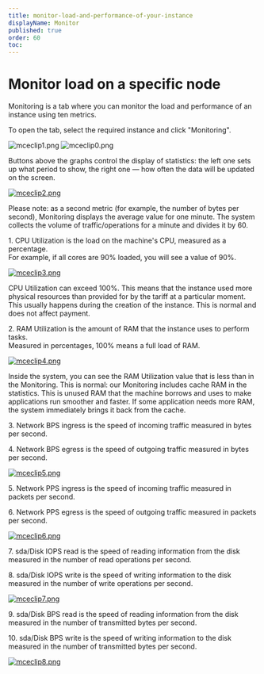 ```yaml
---
title: monitor-load-and-performance-of-your-instance
displayName: Monitor
published: true
order: 60
toc:
---
```

# Monitor load on a specific node

Monitoring is a tab where you can monitor the load and performance of an instance using ten metrics.

To open the tab, select the required instance and click "Monitoring".

<media-gallery>
<img src="https://support.gcore.com/hc/article_attachments/5286494205969/mceclip1.png" alt="mceclip1.png">

<img src="https://support.gcore.com/hc/article_attachments/5286469031825/mceclip0.png" alt="mceclip0.png">
</media-gallery>

Buttons above the graphs control the display of statistics: the left one sets up what period to show, the right one — how often the data will be updated on the screen.

[<img src="https://support.gcore.com/hc/article_attachments/4403005602065/mceclip2.png" alt="mceclip2.png">](https://support.gcorelabs.com/hc/article_attachments/4403005602065/mceclip2.png)

Please note: as a second metric (for example, the number of bytes per second), Monitoring displays the average value for one minute. The system collects the volume of traffic/operations for a minute and divides it by 60.

1\. CPU Utilization is the load on the machine's CPU, measured as a percentage.  
For example, if all cores are 90% loaded, you will see a value of 90%.

[<img src="https://support.gcore.com/hc/article_attachments/4403005337105/mceclip3.png" alt="mceclip3.png">](https://support.gcorelabs.com/hc/article_attachments/4403005337105/mceclip3.png)

CPU Utilization can exceed 100%. This means that the instance used more physical resources than provided for by the tariff at a particular moment. This usually happens during the creation of the instance. This is normal and does not affect payment.

2\. RAM Utilization is the amount of RAM that the instance uses to perform tasks.  
Measured in percentages, 100% means a full load of RAM.

[<img src="https://support.gcore.com/hc/article_attachments/4403005404049/mceclip4.png" alt="mceclip4.png">](https://support.gcorelabs.com/hc/article_attachments/4403005404049/mceclip4.png)

Inside the system, you can see the RAM Utilization value that is less than in the Monitoring. This is normal: our Monitoring includes cache RAM in the statistics. This is unused RAM that the machine borrows and uses to make applications run smoother and faster. If some application needs more RAM, the system immediately brings it back from the cache.

3\. Network BPS ingress is the speed of incoming traffic measured in bytes per second.

4\. Network BPS egress is the speed of outgoing traffic measured in bytes per second.  

[<img src="https://support.gcore.com/hc/article_attachments/4403012771601/mceclip5.png" alt="mceclip5.png">](https://support.gcorelabs.com/hc/article_attachments/4403012771601/mceclip5.png)

5\. Network PPS ingress is the speed of incoming traffic measured in packets per second.

6\. Network PPS egress is the speed of outgoing traffic measured in packets per second.

[<img src="https://support.gcore.com/hc/article_attachments/4403005422353/mceclip6.png" alt="mceclip6.png">](https://support.gcorelabs.com/hc/article_attachments/4403005422353/mceclip6.png)

7\. sda/Disk IOPS read is the speed of reading information from the disk measured in the number of read operations per second.

8\. sda/Disk IOPS write is the speed of writing information to the disk measured in the number of write operations per second.

[<img src="https://support.gcore.com/hc/article_attachments/4403005429649/mceclip7.png" alt="mceclip7.png">](https://support.gcorelabs.com/hc/article_attachments/4403005429649/mceclip7.png)

9\. sda/Disk BPS read is the speed of reading information from the disk measured in the number of transmitted bytes per second.

10\. sda/Disk BPS write is the speed of writing information to the disk measured in the number of transmitted bytes per second.

[<img src="https://support.gcore.com/hc/article_attachments/4403005430673/mceclip8.png" alt="mceclip8.png">](https://support.gcorelabs.com/hc/article_attachments/4403005430673/mceclip8.png)